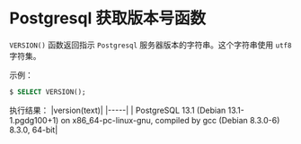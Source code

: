 # Postgresql 获取版本号函数

`VERSION()` 函数返回指示 `Postgresql` 服务器版本的字符串。这个字符串使用 `utf8` 字符集。

示例：

``` sql
$ SELECT VERSION();
```

执行结果：
|version(text)|
|-----|
| PostgreSQL 13.1 (Debian 13.1-1.pgdg100+1) on x86_64-pc-linux-gnu, compiled by gcc (Debian 8.3.0-6) 8.3.0, 64-bit|
